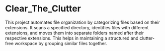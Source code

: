 # Clear_The_Clutter
This project automates file organization by categorizing files based on their extensions. It scans a specified directory, identifies files with different extensions, and moves them into separate folders named after their respective extensions. This helps in maintaining a structured and clutter-free workspace by grouping similar files together. 
